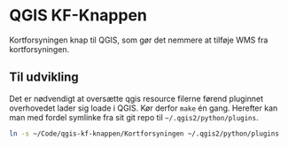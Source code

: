 # QGIS KF-Knappen
Kortforsyningen knap til QGIS, som gør det nemmere at tilføje WMS fra
kortforsyningen.

## Til udvikling
Det er nødvendigt at oversætte qgis resource filerne førend pluginnet
overhovedet lader sig loade i QGIS. Kør derfor `make` én gang. Herefter kan man
med fordel symlinke fra sit git repo til `~/.qgis2/python/plugins`.


```sh
ln -s ~/Code/qgis-kf-knappen/Kortforsyningen ~/.qgis2/python/plugins
```
